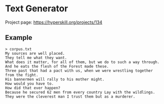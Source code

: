 # Text Generator

Project page: https://hyperskill.org/projects/134

## Example

```
> corpus.txt
My sources are well placed.
They tell me what they want.
What does it matter, for all of them, but we do to such a way through.
And he eats the flesh of the Forest made these.
Three past that had a pact with us, when we were wrestling together from the fight.
His bannermen will rally to his mother might.
How would you have to.
How did that ever happen?
Because he secured 62 men from every country Lay with the wildlings.
They were the cleverest man I trust them but as a murderer.
```
